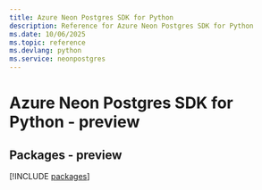 ```yaml
---
title: Azure Neon Postgres SDK for Python
description: Reference for Azure Neon Postgres SDK for Python
ms.date: 10/06/2025
ms.topic: reference
ms.devlang: python
ms.service: neonpostgres
---
```

# Azure Neon Postgres SDK for Python - preview
## Packages - preview
[!INCLUDE [packages](neon-postgres-index.md)]